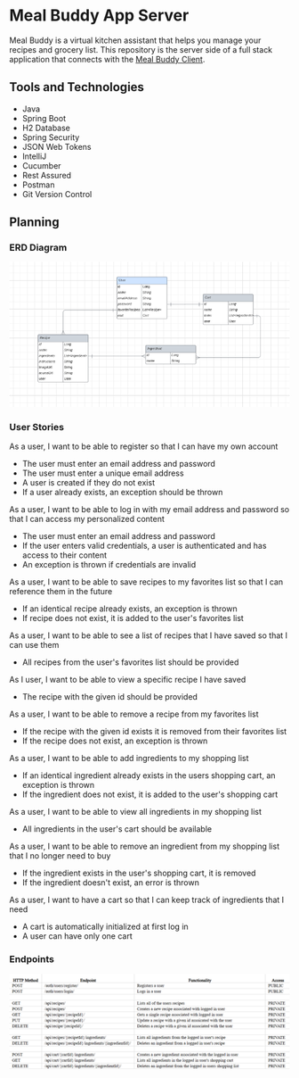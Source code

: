 # Meal Buddy App Server

Meal Buddy is a virtual kitchen assistant that helps you manage your recipes and grocery list. This repository is the server side of a full stack application that connects with the [Meal Buddy Client](https://github.com/courtneymcodes/meal-app-client/tree/main).

## Tools and Technologies

- Java
- Spring Boot
- H2 Database
- Spring Security
- JSON Web Tokens
- IntelliJ
- Cucumber
- Rest Assured
- Postman
- Git Version Control


## Planning

### ERD Diagram

![erd diagram](/erd.png)


### User Stories

As a user, I want to be able to register so that I can have my own account
- The user must enter an email address and password
- The user must enter a unique email address
- A user is created if they do not exist
- If a user already exists, an exception should be thrown

As a user, I want to be able to log in with my email address and password so that I can access my personalized content
- The user must enter an email address and password
- If the user enters valid credentials, a user is authenticated and has access to their content
- An exception is thrown if credentials are invalid
	
As a user, I want to be able to save recipes to my favorites list so that I can reference them in the future
- If an identical recipe already exists, an exception is thrown
- If recipe does not exist, it is added to the user's favorites list
	
As a user, I want to be able to see a list of recipes that I have saved so that I can use them
- All recipes from the user's favorites list should be provided

As I user, I want to be able to view a specific recipe I have saved
- The recipe with the given id should be provided

As a user, I want to be able to remove a recipe from my favorites list
- If the recipe with the given id exists it is removed from their favorites list
- If the recipe does not exist, an exception is thrown

As a user, I want to be able to add ingredients to my shopping list
- If an identical ingredient already exists in the users shopping cart, an exception is thrown
- If the ingredient does not exist, it is added to the user's shopping cart

As a user, I want to be able to view all ingredients in my shopping list
- All ingredients in the user's cart should be available

As a user, I want to be able to remove an ingredient from my shopping list that I no longer need to buy
- If the ingredient exists in the user's shopping cart, it is removed 
- If the ingredient doesn't exist, an error is thrown

As a user, I want to have a cart so that I can keep track of ingredients that I need 
- A cart is automatically initialized at first log in
- A user can have only one cart

### Endpoints

![endpoints.png](/endpoints.png)




